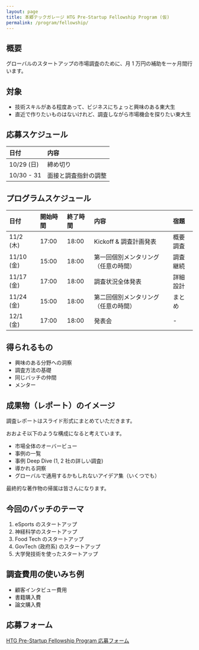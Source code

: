 ```yaml
---
layout: page
title: 本郷テックガレージ HTG Pre-Startup Fellowship Program (仮)
permalink: /program/fellowship/
---
```


## 概要

グローバルのスタートアップの市場調査のために、月 1 万円の補助を一ヶ月間行います。

## 対象

- 技術スキルがある程度あって、ビジネスにちょっと興味のある東大生
- 直近で作りたいものはないけれど、調査しながら市場機会を探りたい東大生

## 応募スケジュール


|  日付 |  内容 | 
| :------ | :------ | 
| 10/29 (日) |  締め切り | 
| 10/30 - 31 | 面接と調査指針の調整 |  

## プログラムスケジュール


|  日付 | 開始時間 | 終了時間 | 内容 | 宿題 |
| :------ | :------ | :------ | :------ | :------ | 
| 11/2 (木) | 17:00 | 18:00 | Kickoff & 調査計画発表 | 概要調査 | 
| 11/10 (金) | 15:00 | 18:00 | 第一回個別メンタリング（任意の時間） | 調査継続 | 
| 11/17 (金) | 17:00 | 18:00 | 調査状況全体発表 | 詳細設計 | 
| 11/24 (金) | 15:00 | 18:00 | 第二回個別メンタリング（任意の時間） | まとめ | 
| 12/1 (金) | 17:00 | 18:00 | 発表会 | - | 

## 得られるもの

- 興味のある分野への洞察
- 調査方法の基礎
- 同じバッチの仲間
- メンター

## 成果物（レポート）のイメージ

調査レポートはスライド形式にまとめていただきます。

おおよそ以下のような構成になると考えています。

- 市場全体のオーバービュー
- 事例の一覧
- 事例 Deep Dive (1, 2 社の詳しい調査)
- 導かれる洞察
- グローバルで通用するかもしれないアイデア集（いくつでも）

最終的な著作物の帰属は皆さんになります。


## 今回のバッチのテーマ

1. eSports のスタートアップ
1. 神経科学のスタートアップ
1. Food Tech のスタートアップ
1. GovTech (政府系) のスタートアップ
1. 大学発技術を使ったスタートアップ

## 調査費用の使いみち例

- 顧客インタビュー費用
- 書籍購入費
- 論文購入費

## 応募フォーム

[HTG Pre-Startup Fellowship Program 応募フォーム](https://docs.google.com/forms/d/e/1FAIpQLSefElcnZpLdoN4H4mcpILZP23EUATuyDb3GH-ZeQbyTcvG0sA/viewform?usp=sf_link)

